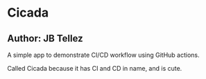 # Cicada

## Author: JB Tellez

A simple app to demonstrate CI/CD workflow using GitHub actions.

Called Cicada because it has CI and CD in name, and is cute.